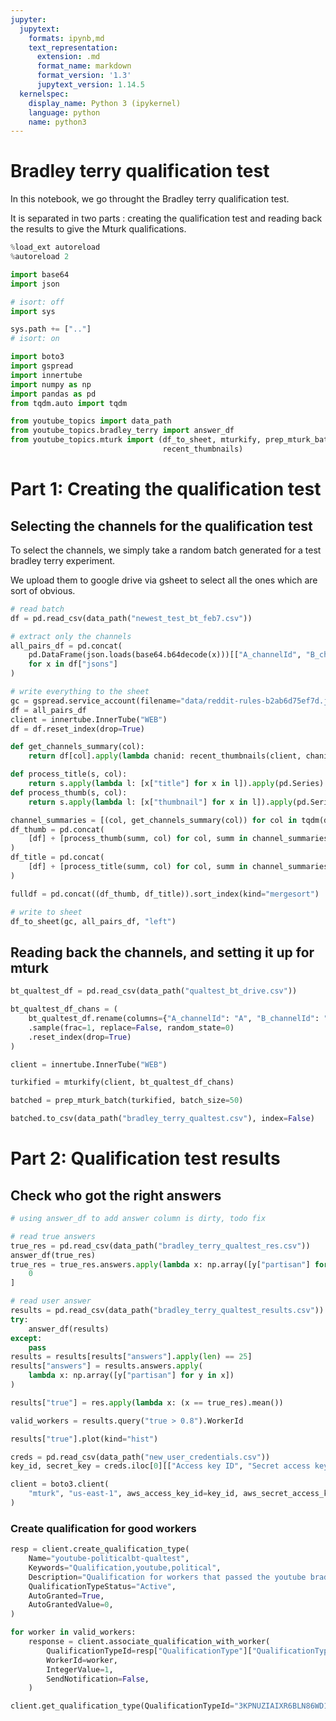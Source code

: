```yaml
---
jupyter:
  jupytext:
    formats: ipynb,md
    text_representation:
      extension: .md
      format_name: markdown
      format_version: '1.3'
      jupytext_version: 1.14.5
  kernelspec:
    display_name: Python 3 (ipykernel)
    language: python
    name: python3
---
```


# Bradley terry qualification test

In this notebook, we go throught the Bradley terry qualification test.

It is separated in two parts : creating the qualification test and reading back the results to give the Mturk qualifications.

```python
%load_ext autoreload
%autoreload 2
```

```python
import base64
import json

# isort: off
import sys

sys.path += [".."]
# isort: on

import boto3
import gspread
import innertube
import numpy as np
import pandas as pd
from tqdm.auto import tqdm

from youtube_topics import data_path
from youtube_topics.bradley_terry import answer_df
from youtube_topics.mturk import (df_to_sheet, mturkify, prep_mturk_batch,
                                  recent_thumbnails)
```

# Part 1: Creating the qualification test 


## Selecting the channels for the qualification test

To select the channels, we simply take a random batch generated for a test bradley terry experiment.

We upload them to google drive via gsheet to select all the ones which are sort of obvious.

```python
# read batch
df = pd.read_csv(data_path("newest_test_bt_feb7.csv"))

# extract only the channels
all_pairs_df = pd.concat(
    pd.DataFrame(json.loads(base64.b64decode(x)))[["A_channelId", "B_channelId"]]
    for x in df["jsons"]
)

# write everything to the sheet
gc = gspread.service_account(filename="data/reddit-rules-b2ab6d75ef7d.json")
df = all_pairs_df
client = innertube.InnerTube("WEB")
df = df.reset_index(drop=True)

def get_channels_summary(col):
    return df[col].apply(lambda chanid: recent_thumbnails(client, chanid, nthumbs=4).head(4).to_dict(orient="records"))

def process_title(s, col):
    return s.apply(lambda l: [x["title"] for x in l]).apply(pd.Series).rename(columns=lambda i: f"{col}_{i}")
def process_thumb(s, col):
    return s.apply(lambda l: [x["thumbnail"] for x in l]).apply(pd.Series).rename(columns=lambda i: f"{col}_{i}").applymap(lambda x: f'=IMAGE("{x}")')

channel_summaries = [(col, get_channels_summary(col)) for col in tqdm(df.columns)]
df_thumb = pd.concat(
    [df] + [process_thumb(summ, col) for col, summ in channel_summaries], axis=1
)
df_title = pd.concat(
    [df] + [process_title(summ, col) for col, summ in channel_summaries], axis=1
)

fulldf = pd.concat((df_thumb, df_title)).sort_index(kind="mergesort")

# write to sheet
df_to_sheet(gc, all_pairs_df, "left")
```

## Reading back the channels, and setting it up for mturk 

```python
bt_qualtest_df = pd.read_csv(data_path("qualtest_bt_drive.csv"))

bt_qualtest_df_chans = (
    bt_qualtest_df.rename(columns={"A_channelId": "A", "B_channelId": "B"})[["A", "B"]]
    .sample(frac=1, replace=False, random_state=0)
    .reset_index(drop=True)
)

client = innertube.InnerTube("WEB")

turkified = mturkify(client, bt_qualtest_df_chans)

batched = prep_mturk_batch(turkified, batch_size=50)

batched.to_csv(data_path("bradley_terry_qualtest.csv"), index=False)
```

# Part 2: Qualification test results


## Check who got the right answers

```python
# using answer_df to add answer column is dirty, todo fix

# read true answers
true_res = pd.read_csv(data_path("bradley_terry_qualtest_res.csv"))
answer_df(true_res)
true_res = true_res.answers.apply(lambda x: np.array([y["partisan"] for y in x])).iloc[
    0
]

# read user answer
results = pd.read_csv(data_path("bradley_terry_qualtest_results.csv"))
try:
    answer_df(results)
except:
    pass
results = results[results["answers"].apply(len) == 25]
results["answers"] = results.answers.apply(
    lambda x: np.array([y["partisan"] for y in x])
)

results["true"] = res.apply(lambda x: (x == true_res).mean())

valid_workers = results.query("true > 0.8").WorkerId

results["true"].plot(kind="hist")
```

```python
creds = pd.read_csv(data_path("new_user_credentials.csv"))
key_id, secret_key = creds.iloc[0][["Access key ID", "Secret access key"]]

client = boto3.client(
    "mturk", "us-east-1", aws_access_key_id=key_id, aws_secret_access_key=secret_key
)
```

### Create qualification for good workers

```python
resp = client.create_qualification_type(
    Name="youtube-politicalbt-qualtest",
    Keywords="Qualification,youtube,political",
    Description="Qualification for workers that passed the youtube bradley terry political test",
    QualificationTypeStatus="Active",
    AutoGranted=True,
    AutoGrantedValue=0,
)
```

```python
for worker in valid_workers:
    response = client.associate_qualification_with_worker(
        QualificationTypeId=resp["QualificationType"]["QualificationTypeId"],
        WorkerId=worker,
        IntegerValue=1,
        SendNotification=False,
    )
```

```python
client.get_qualification_type(QualificationTypeId="3KPNUZIAIXR6BLN86WD1UCYS4KDH1T")
```
